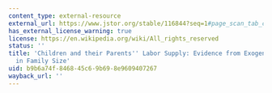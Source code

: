 ```yaml
---
content_type: external-resource
external_url: https://www.jstor.org/stable/116844?seq=1#page_scan_tab_contents
has_external_license_warning: true
license: https://en.wikipedia.org/wiki/All_rights_reserved
status: ''
title: 'Children and their Parents'' Labor Supply: Evidence from Exogenous Variation
  in Family Size'
uid: b9b6a74f-8468-45c6-9b69-8e9609407267
wayback_url: ''
---
```

